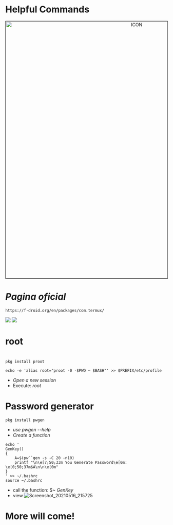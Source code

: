 # Helpful Commands
<p align="center"><img src="https://camo.githubusercontent.com/c9e94f489280055c51bbe3a177755b34132ba88b34cb949beac1ffc0a1790367/68747470733a2f2f692e696d6775722e636f6d2f384975594c526c2e6a7067" alt="ICON" align="center" border="1" width="800" height="auto"></p>

# _Pagina oficial_
```
https://f-droid.org/en/packages/com.termux/
```
![](https://badges.pufler.dev/visits/RaulXH/Helpful_Commands) ![](https://img.shields.io/github/stars/RaulXH/Helpful_Commands)
# root
#
```
pkg install proot 

echo -e 'alias root="proot -0 -$PWD ~ $BASH"' >> $PREFIX/etc/profile

```
* *_Open a new session_* 
* Execute: *_root_*
# Password generator
```
pkg install pwgen
```
* _use pwgen --help_
* _Create a function_
```
echo '
GenKey()
{
    A=$(pw``gen -s -C 20 -n10)                                    
    printf "\n\e[7;50;33m You Generate Password\e[0m: \e[0;50;37m$A\n\n\e[0m"                                          
}
' >> ~/.bashrc
source ~/.bashrc
```
* call the function: $~ _GenKey_
* view
![Screenshot_20210516_215725](https://user-images.githubusercontent.com/77165035/118427076-062c9e80-b692-11eb-8eac-7c8a9d72e22a.jpg)
# More will come!
